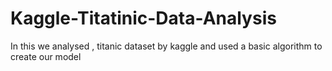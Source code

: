 # Kaggle-Titatinic-Data-Analysis
 In this we analysed , titanic dataset by kaggle and used a basic algorithm to create our model
